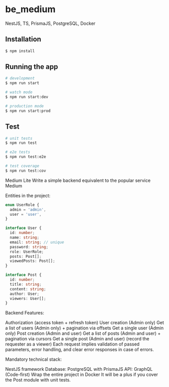 # be_medium

NestJS, TS, PrismaJS, PostgreSQL, Docker

## Installation

```bash
$ npm install
```

## Running the app

```bash
# development
$ npm run start

# watch mode
$ npm run start:dev

# production mode
$ npm run start:prod
```

## Test

```bash
# unit tests
$ npm run test

# e2e tests
$ npm run test:e2e

# test coverage
$ npm run test:cov
```

Medium Lite
Write a simple backend equivalent to the popular service Medium

Entities in the project:

```typescript
enum UserRole {
  admin = 'admin',
  user = 'user',
}

interface User {
  id: number;
  name: string;
  email: string; // unique
  password: string;
  role: UserRole;
  posts: Post[];
  viewedPosts: Post[];
}

interface Post {
  id: number;
  title: string;
  content: string;
  author: User;
  viewers: User[];
}
```

Backend Features:

Authorization (access token + refresh token)
User creation (Admin only)
Get a list of users (Admin only) + pagination via offsets
Get a single user (Admin only)
Post creation (Admin and user)
Get a list of posts (Admin and user) + pagination via cursors
Get a single post (Admin and user) (record the requester as a viewer)
Each request implies validation of passed parameters, error handling, and clear error responses in case of errors.

Mandatory technical stack:

NestJS framework
Database: PostgreSQL with PrismaJS
API: GraphQL (Code-first)
Wrap the entire project in Docker
It will be a plus if you cover the Post module with unit tests.
